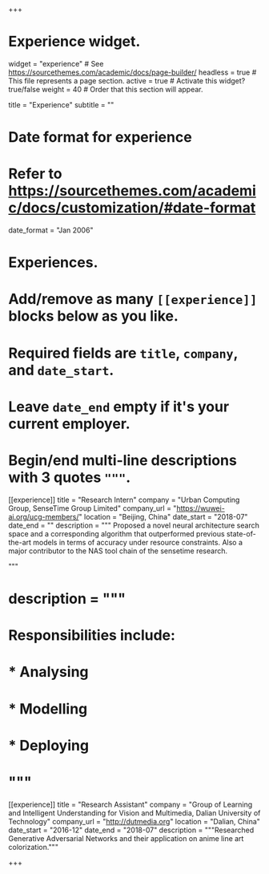 +++
# Experience widget.
widget = "experience"  # See https://sourcethemes.com/academic/docs/page-builder/
headless = true  # This file represents a page section.
active = true  # Activate this widget? true/false
weight = 40  # Order that this section will appear.

title = "Experience"
subtitle = ""

# Date format for experience
#   Refer to https://sourcethemes.com/academic/docs/customization/#date-format
date_format = "Jan 2006"

# Experiences.
#   Add/remove as many `[[experience]]` blocks below as you like.
#   Required fields are `title`, `company`, and `date_start`.
#   Leave `date_end` empty if it's your current employer.
#   Begin/end multi-line descriptions with 3 quotes `"""`.
[[experience]]
  title = "Research Intern"
  company = "Urban Computing Group, SenseTime Group Limited"
  company_url = "https://wuwei-ai.org/ucg-members/"
  location = "Beijing, China"
  date_start = "2018-07"
  date_end = ""
  description = """
Proposed a novel neural architecture search space and a corresponding algorithm that outperformed previous state-of-
the-art models in terms of accuracy under resource constraints. Also a major contributor to the NAS tool chain of the
sensetime research.

  """
#  description = """
#  Responsibilities include:
#  
# * Analysing
#  * Modelling
#  * Deploying
#  """

[[experience]]
  title = "Research Assistant"
  company = "Group of Learning and Intelligent Understanding for Vision and Multimedia, Dalian University of
 Technology"
  company_url = "http://dutmedia.org"
  location = "Dalian, China"
  date_start = "2016-12"
  date_end = "2018-07"
  description = """Researched Generative Adversarial Networks and their application on anime line art colorization."""

+++
